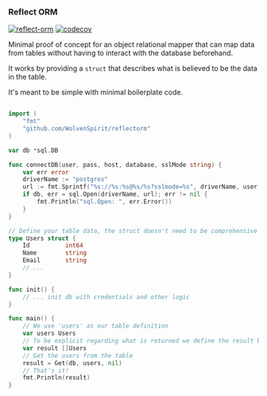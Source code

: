 ### Reflect ORM 

[![reflect-orm](https://github.com/WolvenSpirit/reflect-orm/actions/workflows/go.yml/badge.svg)](https://github.com/WolvenSpirit/reflect-orm/actions/workflows/go.yml)
[![codecov](https://codecov.io/gh/WolvenSpirit/reflect-orm/branch/main/graph/badge.svg?token=jRo6ihbSNu)](https://codecov.io/gh/WolvenSpirit/reflect-orm)

Minimal proof of concept for an object relational mapper that can map data from tables without having to interact with the database beforehand.

It works by providing a `struct` that describes what is believed to be the data in the table.

It's meant to be simple with minimal boilerplate code.


```go

import (
    "fmt"
    "github.com/WolvenSpirit/reflectorm"
)

var db *sql.DB

func connectDB(user, pass, host, database, sslMode string) {
	var err error
	driverName := "postgres"
	url := fmt.Sprintf("%s://%s:%s@%s/%s?sslmode=%s", driverName, user, pass, host, database, sslMode)
	if db, err = sql.Open(driverName, url); err != nil {
		fmt.Println("sql.Open: ", err.Error())
	}
}

// Define your table data, the struct doesn't need to be comprehensive
type Users struct {
    Id          int64
    Name        string
    Email       string
    // ...
}

func init() {
    // ... init db with credentials and other logic
}

func main() {
    // We use 'users' as our table definition
    var users Users
    // To be explicit regarding what is returned we define the result beforehand
    var result []Users
    // Get the users from the table
    result = Get(db, users, nil)
    // That's it!
    fmt.Println(result)
}

```

